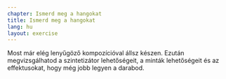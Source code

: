 ```yaml
---
chapter: Ismerd meg a hangokat
title: Ismerd meg a hangokat
lang: hu
layout: exercise
---
```


Most már elég lenyűgöző kompozícióval állsz készen. Ezután megvizsgálhatod a szintetizátor lehetőségeit, a minták lehetőségeit és az effektusokat, hogy még jobb legyen a darabod.